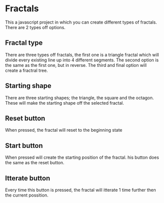 # Fractals

This a javascript project in which you can create different types of fractals. There are 2 types off options.

## Fractal type

There are three types off fractals, the first one is a triangle fractal which will divide every existing line up into 4 different segments. The second option is the same as the first one, but in reverse. The third and final option will create a fractral tree.

## Starting shape

There are three starting shapes; the triangle, the square and the octagon. These will make the starting shape off the selected fractal.

## Reset button

When pressed, the fractal will reset to the beginning state

## Start button

When pressed will create the starting position of the fractal. his button does the same as the reset button.

## Itterate button

Every time this button is pressed, the fractal will itterate 1 time further then the current possition.